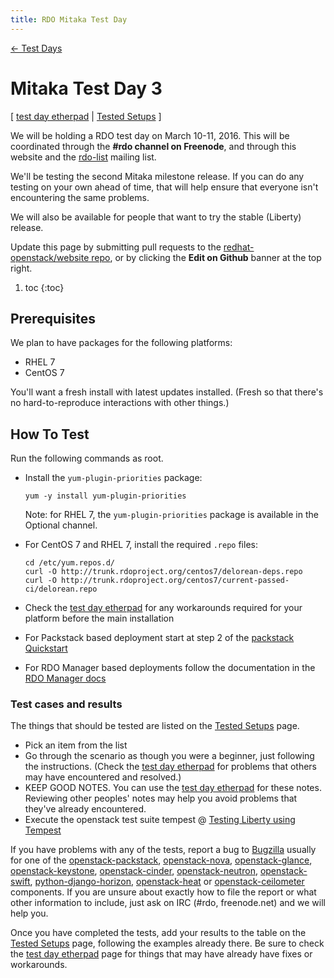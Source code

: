 ```yaml
---
title: RDO Mitaka Test Day
---
```


[ ← Test Days](/testday)

# Mitaka Test Day 3

[ [test day etherpad][] | [Tested Setups][] ]

We will be holding a RDO test day on March 10-11, 2016.
This will be coordinated through the **#rdo channel on Freenode**, and
through this website and the [rdo-list](http://www.redhat.com/mailman/listinfo/rdo-list)
mailing list.

We'll be testing the second Mitaka milestone release. If you can do
any testing on your own ahead of time, that will help ensure that
everyone isn't encountering the same problems.

We will also be available for people that want to try the stable
(Liberty) release.

Update this page by submitting pull requests to the
[redhat-openstack/website repo](https://github.com/redhat-openstack/website),
or by clicking the **Edit on Github** banner at the top right.

1. toc
{:toc}

## Prerequisites

We plan to have packages for the following platforms:

* RHEL 7
* CentOS 7

You'll want a fresh install with latest updates installed.
(Fresh so that there's no hard-to-reproduce interactions with other things.)

## How To Test

Run the following commands as root.

* Install the `yum-plugin-priorities` package:

  ```
  yum -y install yum-plugin-priorities
  ```

  Note: for RHEL 7, the `yum-plugin-priorities` package is available in the Optional channel.

* For CentOS 7 and RHEL 7, install the required `.repo` files:

  ```
  cd /etc/yum.repos.d/
  curl -O http://trunk.rdoproject.org/centos7/delorean-deps.repo
  curl -O http://trunk.rdoproject.org/centos7/current-passed-ci/delorean.repo
  ```

* Check the [test day etherpad][] for any workarounds required for your platform before the main installation
* For Packstack based deployment start at step 2 of the [packstack Quickstart](/install/quickstart#Step_2:_Install_Packstack_Installer)
* For RDO Manager based deployments follow the documentation in the [RDO Manager docs](https://www.rdoproject.org/rdo-manager/)

### Test cases and results

The things that should be tested are listed on the [Tested Setups][] page.

* Pick an item from the list
* Go through the scenario as though you were a beginner, just following the instructions. (Check the [test day etherpad][] for problems that others may have encountered and resolved.)
* KEEP GOOD NOTES. You can use the [test day etherpad][] for these notes. Reviewing other peoples' notes may help you avoid problems that they've already encountered.
* Execute the openstack test suite tempest @ [Testing Liberty using Tempest](/uncategorized/testing-liberty-using-tempest/)

If you have problems with any of the tests, report a bug to [Bugzilla](https://bugzilla.redhat.com) usually for one of the
[openstack-packstack](https://bugzilla.redhat.com/enter_bug.cgi?product=RDO&component=openstack-packstack),
[openstack-nova](https://bugzilla.redhat.com/enter_bug.cgi?product=RDO&component=openstack-nova), [openstack-glance](https://bugzilla.redhat.com/enter_bug.cgi?product=RDO&component=openstack-glance), [openstack-keystone](https://bugzilla.redhat.com/enter_bug.cgi?product=RDO&component=openstack-keystone), [openstack-cinder](https://bugzilla.redhat.com/enter_bug.cgi?product=RDO&component=openstack-cinder),
[openstack-neutron](https://bugzilla.redhat.com/enter_bug.cgi?product=RDO&component=openstack-neutron), [openstack-swift](https://bugzilla.redhat.com/enter_bug.cgi?product=RDO&component=openstack-swift),  [python-django-horizon](https://bugzilla.redhat.com/enter_bug.cgi?product=RDO&component=python-django-horizon), [openstack-heat](https://bugzilla.redhat.com/enter_bug.cgi?product=RDO&component=openstack-heat) or [openstack-ceilometer](https://bugzilla.redhat.com/enter_bug.cgi?product=RDO&component=openstack-ceilometer) components. If you are unsure about exactly how to file the report or what other information to include, just ask on IRC (#rdo, freenode.net)  and we will help you.

Once you have completed the tests, add your results to the table on the [Tested Setups][] page, following the examples already there. Be sure to check the [test day etherpad][] page for things that may have already have fixes or workarounds.


[test day etherpad]: https://etherpad.openstack.org/p/rdo-test-days-mitaka-m3
[Tested Setups]: /testday/mitaka/testedsetups3
